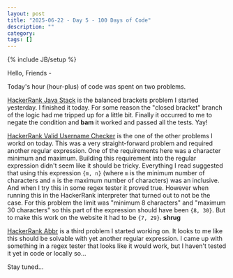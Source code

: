 ```yaml
---
layout: post
title: "2025-06-22 - Day 5 - 100 Days of Code"
description: ""
category: 
tags: []
---
```

{% include JB/setup %}

Hello, Friends -

Today's hour (hour-plus) of code was spent on two problems.

[HackerRank Java Stack](https://www.hackerrank.com/challenges/java-stack/problem) is the balanced brackets problem I started yesterday. I finished it today. For some reason the "closed bracket" branch of the logic had me tripped up for a little bit. Finally it occurred to me to negate the condition and **bam** it worked and passed all the tests. Yay!

[HackerRank Valid Username Checker](https://www.hackerrank.com/challenges/valid-username-checker/problem) is the one of the other problems I workd on today. This was a very straight-forward problem and required another regular expression. One of the requirements here was a character minimum and maximum. Building this requirement into the regular expression didn't seem like it should be tricky. Everything I read suggested that using this expression `{m, n}` (where `m` is the minimum number of characters and `n` is the maximum number of characters) was an inclusive. And when I try this in some regex tester it proved true. However when running this in the HackerRank interpreter that turned out to not be the case. For this problem the limit was "minimum 8 characters" and "maximum 30 characters" so this part of the expression should have been `{8, 30}`. But to make this work on the website it had to be `{7, 29}`. **shrug**

[HackerRank Abbr](https://www.hackerrank.com/challenges/abbr/problem) is a third problem I started working on. It looks to me like this should be solvable with yet another regular expression. I came up with something in a regex tester that looks like it would work, but I haven't tested it yet in code or locally so...

Stay tuned...

